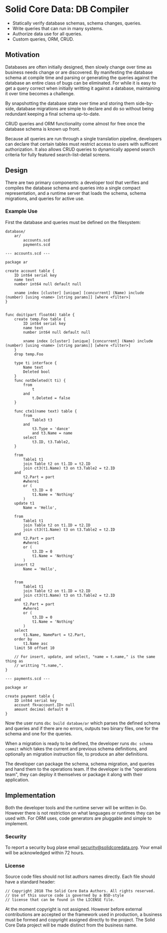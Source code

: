 # Solid Core Data: DB Compiler

 * Statically verify database schemas, schema changes, queries.
 * Write queries that can run in many systems.
 * Authorize data use for all queries.
 * Custom queries, ORM, CRUD.

## Motivation

Databases are often initially designed, then slowly change over time as business
needs change or are discovered. By manifesting the database schema at compile time
and parsing or generating the queries against the database an entire class of bugs
can be eliminated. For while it is easy to get a query correct when initially
writting it against a database, maintaining it over time becomes a challenge.

By snapshotting the database state over time and storing them side-by-side,
database migrations are simple to declare and do so without being redundant
keeping a final schema up-to-date.

CRUD queries and ORM functionality come almost for free once the database
schema is known up front.

Because all queries are run through a single translation pipeline, developers
can declare that certain tables must restrict access to users with sufficent
authorization. It also allows CRUD queries to dynamically append search criteria
for fully featured search-list-detail screens.

## Design

There are two primary components: a developer tool that verifies and compiles
the database schema and queries into a single compact representation, and a
runtime server that loads the schema, schema migrations, and queries for
active use.

### Example Use

First the database and queries must be defined on the filesystem:
```
database/
	ar/
		accounts.scd
		payments.scd

--- accounts.scd ---

package ar

create account table {
	ID int64 serial key
	name text
	number int64 null default null

	xname index [cluster] [unique] [concurrent] (Name) include (number) [using <name> [string params]] [where <filter>]
}


func doit(part float64) table {
	create temp.Foo table {
		ID int64 serial key
		name text
		number int64 null default null

		xname index [cluster] [unique] [concurrent] (Name) include (number) [using <name> [string params]] [where <filter>]
	}
	drop temp.Foo

	type ti interface {
		Name text
		Deleted bool
	}
	func notDeleted(t ti) {
		from
			t
		and
			t.Deleted = false
	}

	func cte1(name text) table {
		from
			Table3 t3
		and
			t3.Type = 'dance'
			and t3.Name = name
		select
			t3.ID, t3.Table2,
	}

	from
		Table1 t1
		join Table t2 on t1.ID = t2.ID
		join ct3(t1.Name) t3 on t3.Table2 = t2.ID
	and
		t2.Part = part
		#where1
		or (
			t3.ID = 0
			t1.Name = 'Nothing'
		)
	update t1
		Name = 'Hello',
	
	from
		Table1 t1
		join Table t2 on t1.ID = t2.ID
		join ct3(t1.Name) t3 on t3.Table2 = t2.ID
	and
		t2.Part = part
		#where1
		or (
			t3.ID = 0
			t1.Name = 'Nothing'
		)
	insert t2
		Name = 'Hello',
	
	
	from
		Table1 t1
		join Table t2 on t1.ID = t2.ID
		join ct3(t1.Name) t3 on t3.Table2 = t2.ID
	and
		t2.Part = part
		#where1
		or (
			t3.ID = 0
			t1.Name = 'Nothing'
		)
	select
		t1.Name, NamePart = t2.Part,
	order by
		t1.Name asc
	limit 50 offset 10
	
	// For insert, update, and select, "name = t.name," is the same thing as
	// writting "t.name,".
}

--- payments.scd ---

package ar

create payment table {
	ID int64 serial key
	account fk<account.ID> null
	amount decimal default 0
}
```

Now the user runs `dbc build databae/ar` which parses the defined
schema and queries and if there are no errors, outputs two binary files,
one for the schema and one for the queries.

When a migration is ready to be defined, the developer runs `dbc schema commit`
which takes the current and previous schema definitions, and optionally an
migration instruction file, to produce an alter definitions.

The developer can package the schema, schema migration, and queries and hand them
to the operations team. If the developer is the "operations team", they can
deploy it themselves or package it along with their application.

## Implementation

Both the developer tools and the runtime server will be written in Go. However
there is not restriction on what languages or runtimes they can be used with.
For ORM uses, code generators are pluggable and simple to implement.

### Security

To report a security bug plase email [security@solidcoredata.org](mailto:security@solidcoredata.org).
Your email will be acknowledged within 72 hours.

### License

Source code files should not list authors names directly.
Each file should have a standard header:
```
// Copyright 2018 The Solid Core Data Authors. All rights reserved.
// Use of this source code is governed by a BSD-style
// license that can be found in the LICENSE file.
```

At the moment copyright is not assigned. However before external contributions
are accepted or the framework used in production, a business must be formed
and copyright assigned directly to the project. The Solid Core Data project will
be made distinct from the business name.
